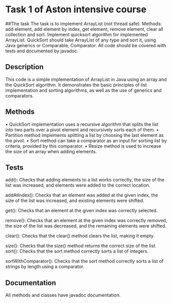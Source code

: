 # Task 1 of Aston intensive course

##The task
The task is to implement ArrayList (not thread safe). Methods: add element, add element by index, get element, remove element, clear all collection and sort. Implement quicksort algorithm for implemented ArrayList. QuickSort should take ArrayList of any type and sort it, using Java generics or Comparable, Comparator. All code should be covered with tests and documented by javadoc.

## Description
This code is a simple implementation of ArrayList in Java using an array and the QuickSort algorithm. It demonstrates the basic principles of list implementation and sorting algorithms, as well as the use of generics and comparators.

## Methods
• QuickSort implementation uses a recursive algorithm that splits the list into two parts over a pivot element and recursively sorts each of them.
• Partition method implements splitting a list by choosing the last element as the pivot.
• Sort method can take a comparator as an input for sorting list by criteria, provided by this comparator.
• Resize method is used to increase the size of an array when adding elements.

## Tests
add(): Checks that adding elements to a list works correctly, the size of the list was increased, and elements were added to the correct location.

addAtIndex(): Checks that an element was added at the given index, the size of the list was increased, and existing elements were shifted.

get(): Checks that an element at the given index was correctly selected.

remove(): Checks that an element at the given index was correctly removed, the size of the list was decreased, and the remaining elements were shifted.

clear(): Checks that the clear() method clears the list, making it empty.

size(): Checks that the size() method returns the correct size of the list.
sort(): Checks that the sort method correctly sorts a list of integers.

sortWithComparator(): Checks that the sort method correctly sorts a list of strings by length using a comparator.

## Documentation
All methods and classes have javadoc documentation.
